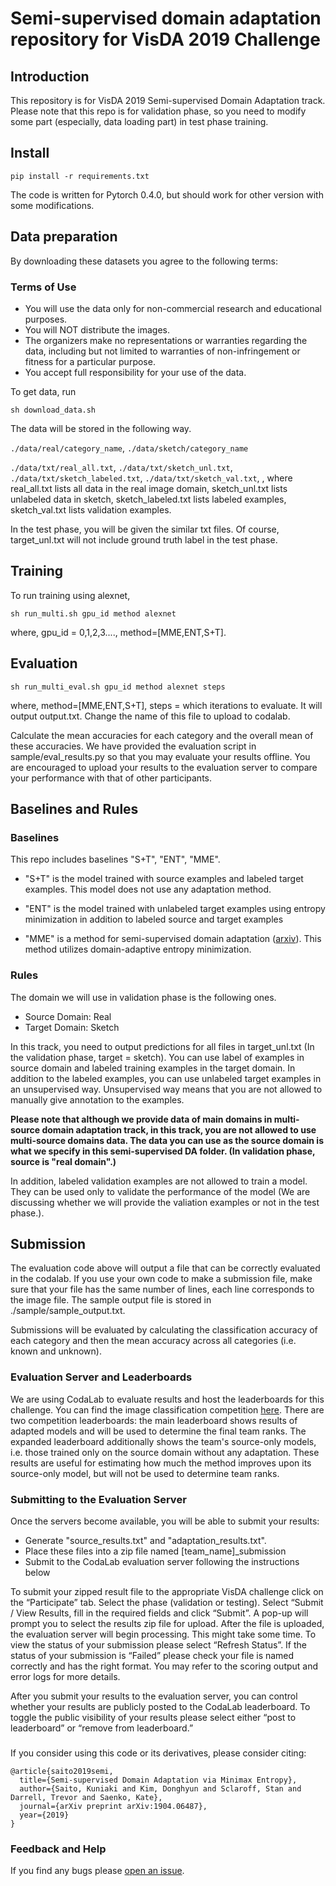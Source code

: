 # Semi-supervised domain adaptation repository for VisDA 2019 Challenge

## Introduction
This repository is for VisDA 2019 Semi-supervised Domain Adaptation track.
Please note that this repo is for validation phase, so you need to modify some part
(especially, data loading part) in test phase training.

## Install

`pip install -r requirements.txt`

The code is written for Pytorch 0.4.0, but should work for other version
with some modifications.
## Data preparation

By downloading these datasets you agree to the following terms:

### Terms of Use
- You will use the data only for non-commercial research and educational purposes.
- You will NOT distribute the images.
- The organizers make no representations or warranties regarding the data, including but not limited to warranties of non-infringement or fitness for a particular purpose.
- You accept full responsibility for your use of the data.

To get data, run

`sh download_data.sh`

The data will be stored in the following way.

`./data/real/category_name`,
`./data/sketch/category_name`

`./data/txt/real_all.txt`,
`./data/txt/sketch_unl.txt`,
`./data/txt/sketch_labeled.txt`,
`./data/txt/sketch_val.txt`,
, where real_all.txt lists all data in the real image domain,
sketch_unl.txt lists unlabeled data in sketch,
sketch_labeled.txt lists labeled examples,
sketch_val.txt lists validation examples.

In the test phase, you will be given the similar txt files.
Of course, target_unl.txt will not include ground truth label in the test phase.


## Training

To run training using alexnet,

`sh run_multi.sh gpu_id method alexnet`

where, gpu_id = 0,1,2,3...., method=[MME,ENT,S+T].


## Evaluation

`sh run_multi_eval.sh gpu_id method alexnet steps`

where, method=[MME,ENT,S+T], steps = which iterations to evaluate.
It will output output.txt. Change the name of this file to upload to codalab.

Calculate the mean accuracies for each category and the overall mean of these accuracies.
We have provided the evaluation script in sample/eval_results.py so that you may evaluate your results offline.
You are encouraged to upload your results to the evaluation server to compare your performance with that of other participants.


## Baselines and Rules

### Baselines
This repo includes baselines "S+T", "ENT", "MME".

- "S+T" is the model trained with source examples and labeled target examples. This model does not use any adaptation method.

- "ENT" is the model trained with unlabeled target examples using entropy minimization in addition to labeled source and target examples

- "MME" is a method for semi-supervised domain adaptation ([arxiv](https://arxiv.org/abs/1904.06487)). This method utilizes domain-adaptive entropy minimization.

### Rules
The domain we will use in validation phase is the following ones.

- Source Domain: Real
- Target Domain: Sketch

In this track, you need to output predictions for all files in target_unl.txt (In the validation phase, target = sketch).
You can use label of examples in source domain and labeled training examples in the target domain.
In addition to the labeled examples, you can use unlabeled target examples in an unsupervised way.
Unsupervised way means that you are not allowed to manually give annotation to the examples.

**Please note that although we provide data of main domains in multi-source domain adaptation track,
in this track, you are not allowed to use multi-source domains data.
The data you can use as the source domain is what we specify in this semi-supervised DA folder.
(In validation phase, source is "real domain".)**

In addition, labeled validation examples are not allowed to train a model.
They can be used only to validate the performance of the model (We are discussing whether we will provide the valiation examples or not in the test phase.).



## Submission

The evaluation code above will output a file that can be correctly
evaluated in the codalab.
If you use your own code to make a submission file, make sure that
your file has the same number of lines, each line corresponds to
the image file.
The sample output file is stored in ./sample/sample_output.txt.

Submissions will be evaluated by calculating the classification accuracy of each category and then the mean accuracy across all categories (i.e. known and unknown).


### Evaluation Server and Leaderboards

We are using CodaLab to evaluate results and host the leaderboards for this challenge. You can find the image classification competition [here](https://competitions.codalab.org/competitions/22469).
There are two competition leaderboards: the main leaderboard shows results of adapted models and will be used to determine the final team ranks. The expanded leaderboard additionally shows the team's source-only models, i.e. those trained only on the source domain without any adaptation. These results are useful for estimating how much the method improves upon its source-only model, but will not be used to determine team ranks.


### Submitting to the Evaluation Server

Once the servers become available, you will be able to submit your results:
- Generate "source_results.txt" and "adaptation_results.txt".
- Place these files into a zip file named [team_name]_submission
- Submit to the CodaLab evaluation server following the instructions below

To submit your zipped result file to the appropriate VisDA challenge click on the “Participate” tab. Select the phase (validation or testing). Select “Submit / View Results, fill in the required fields and click “Submit”. A pop-up will prompt you to select the results zip file for upload. After the file is uploaded, the evaluation server will begin processing. This might take some time. To view the status of your submission please select “Refresh Status”. If the status of your submission is “Failed” please check your file is named correctly and has the right format. You may refer to the scoring output and error logs for more details.

After you submit your results to the evaluation server, you can control whether your results are publicly posted to the CodaLab leaderboard. To toggle the public visibility of your results please select either “post to leaderboard” or “remove from leaderboard.”

###
If you consider using this code or its derivatives, please consider citing:

```
@article{saito2019semi,
  title={Semi-supervised Domain Adaptation via Minimax Entropy},
  author={Saito, Kuniaki and Kim, Donghyun and Sclaroff, Stan and Darrell, Trevor and Saenko, Kate},
  journal={arXiv preprint arXiv:1904.06487},
  year={2019}
}
```



### Feedback and Help
If you find any bugs please [open an issue](https://github.com/VisionLearningGroup/visda-2019-public/issues).





